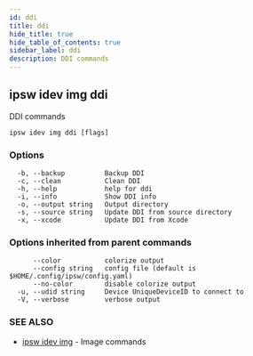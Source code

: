 ```yaml
---
id: ddi
title: ddi
hide_title: true
hide_table_of_contents: true
sidebar_label: ddi
description: DDI commands
---
```

## ipsw idev img ddi

DDI commands

```
ipsw idev img ddi [flags]
```

### Options

```
  -b, --backup          Backup DDI
  -c, --clean           Clean DDI
  -h, --help            help for ddi
  -i, --info            Show DDI info
  -o, --output string   Output directory
  -s, --source string   Update DDI from source directory
  -x, --xcode           Update DDI from Xcode
```

### Options inherited from parent commands

```
      --color           colorize output
      --config string   config file (default is $HOME/.config/ipsw/config.yaml)
      --no-color        disable colorize output
  -u, --udid string     Device UniqueDeviceID to connect to
  -V, --verbose         verbose output
```

### SEE ALSO

* [ipsw idev img](/docs/cli/ipsw/idev/img)	 - Image commands

